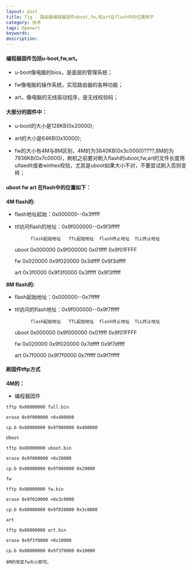 ```yaml
---
layout: post
title: Tig - 路由器编程器固件uboot,fw,和art在flash中的位置例子
category: 技术
tags: Openwrt
keywords:
description:
---
```


#### 编程器固件包括u-boot,fw,art。

* u-boot像电脑的bios，是底层的管理系统；

* fw像电脑的操作系统，实现路由器的各种功能；

* art，像电脑的无线驱动程序，是无线校验码；

#### 大部分的固件中：

* u-boot的大小是128KB(0x20000);

* art的大小是64KB(0x10000);

* fw的大小有4M与8M区别，4M的为3840KB(0x3c0000)????,8M的为7936KB(0x7c0000)，刷机之前要对刷入flash的uboot,fw,art的文件长度用ultaedit或者winhex校验，尤其是uboot如果大小不对，不要尝试刷入否则变砖；

#### uboot fw art 在flash中的位置如下：

**4M flash的:**

* flash地址起始：0x000000--0x3fffff

* ttl访问flash的地址：0x9f000000--0x9f3fffff

    	    flash起始地址   TTL起始地址  flash终止地址  TLL终止地址

	uboot   0x000000        0x9f000000   0x01ffff       0x9f01FFFF

	fw      0x020000        0x9f020000   0x3dffff       0x9f3dffff

	art     0x3f0000        0x9f3f0000   0x3fffff       0x9f3fffff

**8M flash的:**

* flash起始地址：0x000000--0x7fffff

* ttl访问的flash地址：0x9f000000--0x9f7fffff

	        flash起始地址   TTL起始地址  flash终止地址  TLL终止地址

	uboot   0x000000        0x9f000000   0x01ffff       0x9f01FFFF

	fw      0x020000        0x9f020000   0x7dffff       0x9f7dffff

	art     0x7f0000        0x9f7f0000   0x7fffff       0x9f7fffff

#### 刷固件tftp方式

**4M的：**

* 编程器固件

```
tftp 0x80000000 full.bin

erase 0x9f000000 +0x400000

cp.b 0x80000000 0x9f000000 0x400000

Uboot

tftp 0x80000000 uboot.bin

erase 0x9f000000 +0x20000

cp.b 0x80000000 0x9f000000 0x20000

fw

tftp 0x80000000 fw.bin

erase 0x9f020000 +0x3c0000

cp.b 0x80000000 0x9f020000 0x3c0000

art

tftp 0x80000000 art.bin

erase 0x9f3f0000 +0x10000

cp.b 0x80000000 0x9f3f0000 0x10000

8M的改变fw大小即可。

```
